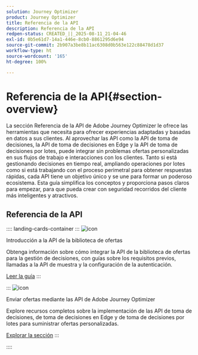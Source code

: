 ```yaml
---
solution: Journey Optimizer
product: Journey Optimizer
title: Referencia de la API
description: Referencia de la API
redpen-status: CREATED_||_2025-08-11_21-04-46
exl-id: 0b5e61d7-14a1-446e-8cb0-8861295d6e94
source-git-commit: 2b907a3be8b11ac6308d0b563e122c88478d1d37
workflow-type: ht
source-wordcount: '165'
ht-degree: 100%

---
```


# Referencia de la API{#section-overview}

La sección Referencia de la API de Adobe Journey Optimizer le ofrece las herramientas que necesita para ofrecer experiencias adaptadas y basadas en datos a sus clientes. Al aprovechar las API como la API de toma de decisiones, la API de toma de decisiones en Edge y la API de toma de decisiones por lotes, puede integrar sin problemas ofertas personalizadas en sus flujos de trabajo e interacciones con los clientes. Tanto si está gestionando decisiones en tiempo real, ampliando operaciones por lotes como si está trabajando con el proceso perimetral para obtener respuestas rápidas, cada API tiene un objetivo único y se une para formar un poderoso ecosistema. Esta guía simplifica los conceptos y proporciona pasos claros para empezar, para que pueda crear con seguridad recorridos del cliente más inteligentes y atractivos.

## Referencia de la API

:::: landing-cards-container
:::
![icon](https://cdn.experienceleague.adobe.com/icons/circle-play.svg)

Introducción a la API de la biblioteca de ofertas

Obtenga información sobre cómo integrar la API de la biblioteca de ofertas para la gestión de decisiones, con guías sobre los requisitos previos, llamadas a la API de muestra y la configuración de la autenticación.

[Leer la guía](../using/offers/api-reference/getting-started.md)
:::

:::
![icon](https://cdn.experienceleague.adobe.com/icons/code-branch.svg)

Enviar ofertas mediante las API de Adobe Journey Optimizer

Explore recursos completos sobre la implementación de las API de toma de decisiones, de toma de decisiones en Edge y de toma de decisiones por lotes para suministrar ofertas personalizadas.

[Explorar la sección](offer-delivery-api-landing-page.md)
:::

::::
